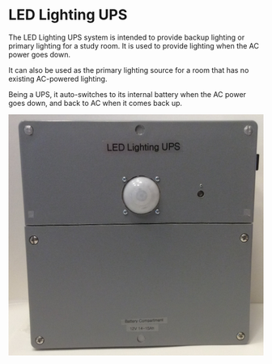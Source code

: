 # LED Lighting UPS

The LED Lighting UPS system is intended to provide backup lighting or primary lighting for a study room.
It is used to provide lighting when the AC power goes down.

It can also be used as the primary lighting source for a room that has no existing AC-powered lighting.

Being a UPS, it auto-switches to its internal battery when the AC power goes down, and back to AC when
it comes back up.

![LED Lighting System Box](doc/LED_Lighting_UPS.jpg)
